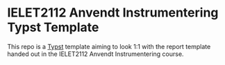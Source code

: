 # IELET2112 Anvendt Instrumentering Typst Template

This repo is a [Typst](https://typst.app/) template aiming to look 1:1 with the report template handed out in the IELET2112 Anvendt Instrumentering course.
